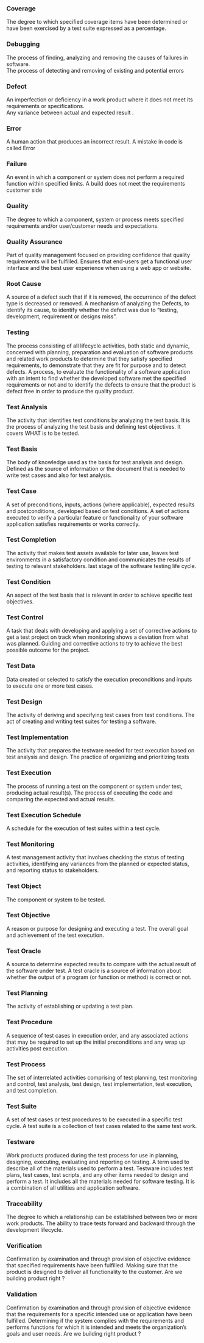 
###  Coverage
The degree to which specified coverage items have been determined or have been exercised by a test suite expressed as a percentage.

###  Debugging
The process of finding, analyzing and removing the causes of failures in software.  
The process of detecting and removing of existing and potential errors

###  Defect
An imperfection or deficiency in a work product where it does not meet its requirements or specifications.<br/>
Any variance between actual and expected result .

###  Error
A human action that produces an incorrect result.
A mistake in code is called Error

###  Failure
An event in which a component or system does not perform a required function within specified limits.
A build does not meet the requirements customer side 

###  Quality
The degree to which a component, system or process meets specified requirements and/or user/customer needs and expectations.

###  Quality Assurance
Part of quality management focused on providing confidence that quality requirements will be fulfilled.
Ensures that end-users get a functional user interface and the best user experience when using a web app or website.

###  Root Cause
A source of a defect such that if it is removed, the occurrence of the defect type is decreased or removed.
A mechanism of analyzing the Defects, to identify its cause, to identify whether the defect was due to “testing, development, requirement or designs miss”.

###  Testing
The process consisting of all lifecycle activities, both static and dynamic, concerned with planning, preparation and evaluation of software products and related work products to determine that they satisfy specified requirements, to demonstrate that they are fit for purpose and to detect defects.
A process, to evaluate the functionality of a software application with an intent to find whether the developed software met the specified requirements or not and to identify the defects to ensure that the product is defect free in order to produce the quality product.

###  Test Analysis
The activity that identifies test conditions by analyzing the test basis.
It is the process of analyzing the test basis and defining test objectives. It covers WHAT is to be tested.

###  Test Basis
The body of knowledge used as the basis for test analysis and design.
Defined as the source of information or the document that is needed to write test cases and also for test analysis.

###  Test Case
A set of preconditions, inputs, actions (where applicable), expected results and postconditions, developed based on test conditions.
A set of actions executed to verify a particular feature or functionality of your software application satisfies requirements or works correctly.

###  Test Completion
The activity that makes test assets available for later use, leaves test environments in a satisfactory condition and communicates the results of testing to relevant stakeholders.
last stage of the software testing life cycle.

###  Test Condition 
An aspect of the test basis that is relevant in order to achieve specific test objectives.

###  Test Control 
A task that deals with developing and applying a set of corrective actions to get a test project on track when monitoring shows a deviation from what was planned.
Guiding and corrective actions to try to achieve the best possible outcome for the project.

###  Test Data
Data created or selected to satisfy the execution preconditions and inputs to execute one or more test cases.

###  Test Design
The activity of deriving and specifying test cases from test conditions.
The act of creating and writing test suites for testing a software.

###  Test Implementation
The activity that prepares the testware needed for test execution based on test analysis and design.
The practice of organizing and prioritizing tests

###  Test Execution
The process of running a test on the component or system under test, producing actual result(s).
The process of executing the code and comparing the expected and actual results.

### Test Execution Schedule
A schedule for the execution of test suites within a test cycle.

###  Test Monitoring
A test management activity that involves checking the status of testing activities, identifying any variances from the planned or expected status, and reporting status to stakeholders.

### Test Object
The component or system to be tested.

### Test Objective
A reason or purpose for designing and executing a test.
The overall goal and achievement of the test execution.

### Test Oracle
A source to determine expected results to compare with the actual result of the software under test. 
A test oracle is a source of information about whether the output of a program (or function or method) is correct or not.

###  Test Planning
The activity of establishing or updating a test plan.

###  Test Procedure
A sequence of test cases in execution order, and any associated actions that may be required to set up the initial preconditions and any wrap up activities post execution.

###  Test Process
The set of interrelated activities comprising of test planning, test monitoring and control, test analysis, test design, test implementation, test execution, and test completion.

###  Test Suite
A set of test cases or test procedures to be executed in a specific test cycle.
A test suite is a collection of test cases related to the same test work.

###  Testware
Work products produced during the test process for use in planning, designing, executing, evaluating and reporting on testing.
A term used to describe all of the materials used to perform a test. Testware includes test plans, test cases, test scripts, and any other items needed to design and perform a test.
It includes all the materials needed for software testing. It is a combination of all utilities and application software.

###  Traceability
The degree to which a relationship can be established between two or more work products.
The ability to trace tests forward and backward through the development lifecycle.

###  Verification
Confirmation by examination and through provision of objective evidence that specified requirements have been fulfilled.
Making sure that the product is designed to deliver all functionality to the customer.
Are we building product right ?

###  Validation
Confirmation by examination and through provision of objective evidence that the requirements for a specific intended use or application have been fulfilled.
Determining if the system complies with the requirements and performs functions for which it is intended and meets the organization’s goals and user needs.
Are we building right product ?
